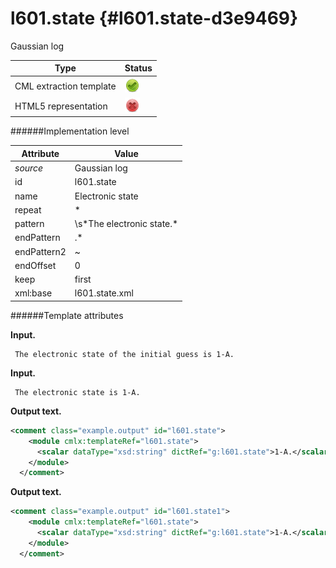 # l601.state {#l601.state-d3e9469}

Gaussian log


| Type                                                                                                                                                | Status                                                                                                                                              |
|----|----|
| CML extraction template                                                                                                                             | ![](/imgs/Total.png)                                                                                                                                |
| HTML5 representation                                                                                                                                | ![](/imgs/None.png)                                                                                                                                 |

######Implementation level

| Attribute                                                                                                                                           | Value                                                                                                                                               |
|----|----|
| *source*                                                                                                                                            | Gaussian log                                                                                                                                        |
| id                                                                                                                                                  | l601.state                                                                                                                                          |
| name                                                                                                                                                | Electronic state                                                                                                                                    |
| repeat                                                                                                                                              | \*                                                                                                                                                  |
| pattern                                                                                                                                             | \\s\*The electronic state.\*                                                                                                                        |
| endPattern                                                                                                                                          | .\*                                                                                                                                                 |
| endPattern2                                                                                                                                         | \~                                                                                                                                                  |
| endOffset                                                                                                                                           | 0                                                                                                                                                   |
| keep                                                                                                                                                | first                                                                                                                                               |
| xml:base                                                                                                                                            | l601.state.xml                                                                                                                                      |

######Template attributes

**Input.**

     The electronic state of the initial guess is 1-A.
      

**Input.**

     The electronic state is 1-A.
      

**Output text.**

```xml
<comment class="example.output" id="l601.state">
    <module cmlx:templateRef="l601.state">
      <scalar dataType="xsd:string" dictRef="g:l601.state">1-A.</scalar>
    </module>
  </comment>
```

**Output text.**

```xml
<comment class="example.output" id="l601.state1">
    <module cmlx:templateRef="l601.state">
      <scalar dataType="xsd:string" dictRef="g:l601.state">1-A.</scalar>
    </module>
  </comment>
```
